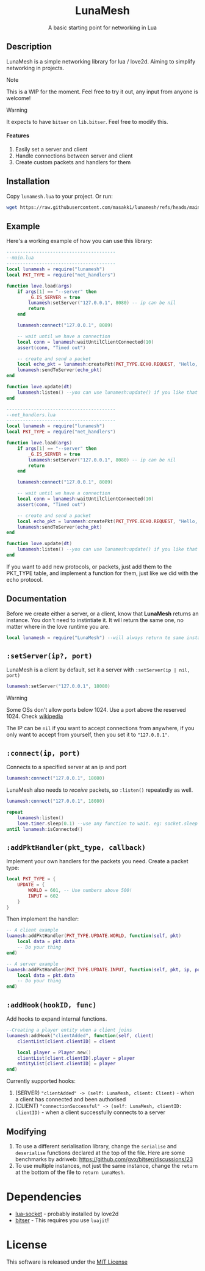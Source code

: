 <h1 align="center">LunaMesh</h1>
<p align="center">A basic starting point for networking in Lua</p>

## Description
LunaMesh is a simple networking library for lua / love2d. Aiming to simplify networking in projects.

> [!NOTE]
> This is a WIP for the moment. Feel free to try it out, any input from anyone is welcome!

> [!WARNING]
> It expects to have `bitser` on `lib.bitser`. Feel free to modify this.

#### Features
1. Easily set a server and client
2. Handle connections between server and client
3. Create custom packets and handlers for them

## Installation
Copy `lunamesh.lua` to your project. Or run:
```bash
wget https://raw.githubusercontent.com/masakk1/lunamesh/refs/heads/main/lunamesh.lua
```

## Example
Here's a working example of how you can use this library:

```lua
----------------------------------------
--main.lua 
----------------------------------------
local lunamesh = require("lunamesh")
local PKT_TYPE = require("net_handlers")

function love.load(args)
	if args[1] == "--server" then
		_G.IS_SERVER = true
		lunamesh:setServer("127.0.0.1", 8080) -- ip can be nil
		return
	end

	lunamesh:connect("127.0.0.1", 8089)

	-- wait until we have a connection
	local conn = lunamesh:waitUntilClientConnected(10)
	assert(conn, "Timed out")

	-- create and send a packet
	local echo_pkt = lunamesh:createPkt(PKT_TYPE.ECHO.REQUEST, "Hello, Server!")
	lunamesh:sendToServer(echo_pkt)
end

function love.update(dt)
	lunamesh:listen() --you can use lunamesh:update() if you like that instead
end

----------------------------------------
--net_handlers.lua
----------------------------------------
local lunamesh = require("lunamesh")
local PKT_TYPE = require("net_handlers")

function love.load(args)
	if args[1] == "--server" then
		_G.IS_SERVER = true
		lunamesh:setServer("127.0.0.1", 8080) -- ip can be nil
		return
	end

	lunamesh:connect("127.0.0.1", 8089)

	-- wait until we have a connection
	local conn = lunamesh:waitUntilClientConnected(10)
	assert(conn, "Timed out")

	-- create and send a packet
	local echo_pkt = lunamesh:createPkt(PKT_TYPE.ECHO.REQUEST, "Hello, Server!")
	lunamesh:sendToServer(echo_pkt)
end

function love.update(dt)
	lunamesh:listen() --you can use lunamesh:update() if you like that instead
end
```

If you want to add new protocols, or packets, just add them to the PKT_TYPE table, and implement a function for them, just like we did with the echo protocol.

## Documentation
Before we create either a server, or a client, know that **LunaMesh** returns an instance. You don't need to instintiate it. It will return the same one, no matter where in the love runtime you are. 

```lua
local lunamesh = require("LunaMesh") --will always return te same instance everywhere
```

## `:setServer(ip?, port)`
LunaMesh is a client by default, set it a server with `:setServer(ip | nil, port)`
```lua
lunamesh:setServer("127.0.0.1", 18080)
```

> [!WARNING] 
> Some OSs don't allow ports below 1024. Use a port above the reserved 1024. Check [wikipedia](https://en.wikipedia.org/wiki/List_of_TCP_and_UDP_port_numbers)

The IP can be `nil` if you want to accept connections from anywhere, if you only want to accept from yourself, then you set it to `"127.0.0.1"`.

## `:connect(ip, port)` 
Connects to a specified server at an ip and port
```lua
lunamesh:connect("127.0.0.1", 18080)
```

LunaMesh also needs to *receive* packets, so `:listen()` repeatedly as well.

```lua
lunamesh:connect("127.0.0.1", 18080)

repeat
    lunamesh:listen()
    love.timer.sleep(0.1) --use any function to wait. eg: socket.sleep
until lunamesh:isConnected()
```

## `:addPktHandler(pkt_type, callback)`
Implement your own handlers for the packets you need.
Create a packet type:
```lua
local PKT_TYPE = {
    UPDATE = {
        WORLD = 601, -- Use numbers above 500!
        INPUT = 602
    }
}
```
Then implement the handler:
```lua
-- A client example
luamesh:addPktHandler(PKT_TYPE.UPDATE.WORLD, function(self, pkt)
    local data = pkt.data
    -- Do your thing
end)

-- A server example
luamesh:addPktHandler(PKT_TYPE.UPDATE.INPUT, function(self, pkt, ip, port, client)
    local data = pkt.data
    -- Do your thing
end)
```

## `:addHook(hookID, func)`
Add hooks to expand internal functions.
```lua
--Creating a player entity when a client joins
lunamesh:addHook("clientAdded", function(self, client)
	clientList[client.clientID] = client

	local player = Player.new()
	clientList[client.clientID].player = player
	entityList[client.clientID] = player
end)
```

Currently supported hooks:
1. (SERVER) `"clientAdded" -> (self: LunaMesh, client: Client)` - when a client has connected and been authorised
2. (CLIENT) `"connectionSuccessful" -> (self: LunaMesh, clientID: clientID)` - when a client successfully connects to a server


## Modifying

1. To use a different serialisation library, change the `serialise` and `deserialise` functions declared at the top of the file. Here are some benchmarks by adriweb: https://github.com/gvx/bitser/discussions/23
2. To use multiple instances, not just the same instance, change the `return` at the bottom of the file to `return LunaMesh`.

# Dependencies
- [lua-socket](https://lunarmodules.github.io/luasocket/) - probably installed by love2d
- [bitser](https://github.com/gvx/bitser) - This requires you use `luajit`!

# License
This software is released under the [MIT License](LICENSE)
